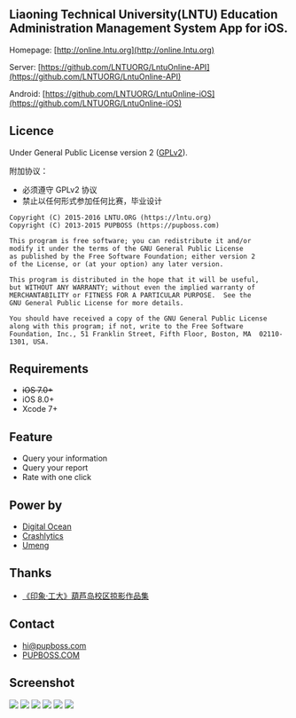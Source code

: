 Liaoning Technical University(LNTU) Education Administration Management System App for iOS.
---

Homepage: [http://online.lntu.org](http://online.lntu.org)

Server: [https://github.com/LNTUORG/LntuOnline-API](https://github.com/LNTUORG/LntuOnline-API)

Android: [https://github.com/LNTUORG/LntuOnline-iOS](https://github.com/LNTUORG/LntuOnline-iOS)

## Licence

Under General Public License version 2 ([GPLv2](http://www.gnu.org/licenses/old-licenses/gpl-2.0.html)).

附加协议：

- 必须遵守 GPLv2 协议
- 禁止以任何形式参加任何比赛，毕业设计

```
Copyright (C) 2015-2016 LNTU.ORG (https://lntu.org)
Copyright (C) 2013-2015 PUPBOSS (https://pupboss.com)

This program is free software; you can redistribute it and/or
modify it under the terms of the GNU General Public License
as published by the Free Software Foundation; either version 2
of the License, or (at your option) any later version.

This program is distributed in the hope that it will be useful,
but WITHOUT ANY WARRANTY; without even the implied warranty of
MERCHANTABILITY or FITNESS FOR A PARTICULAR PURPOSE.  See the
GNU General Public License for more details.

You should have received a copy of the GNU General Public License
along with this program; if not, write to the Free Software
Foundation, Inc., 51 Franklin Street, Fifth Floor, Boston, MA  02110-1301, USA.
```

## Requirements

- ~~iOS 7.0+~~
- iOS 8.0+
- Xcode 7+

## Feature

- Query your information
- Query your report
- Rate with one click

## Power by

- [Digital Ocean](https://www.digitalocean.com/?refcode=c6314f396546)
- [Crashlytics](https://www.crashlytics.com)
- [Umeng](http://www.umeng.com)

## Thanks

- [《印象·工大》葫芦岛校区掠影作品集](http://tieba.baidu.com/p/1424591498)

## Contact

- [hi@pupboss.com](mailto:hi@pupboss.com)
- [PUPBOSS.COM](https://pupboss.com)

## Screenshot

![](./screenshot/00.png)
![](./screenshot/01.png)
![](./screenshot/02.png)
![](./screenshot/03.png)
![](./screenshot/04.png)
![](./screenshot/05.png)
